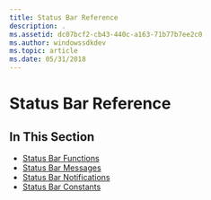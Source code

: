 ```yaml
---
title: Status Bar Reference
description: .
ms.assetid: dc07bcf2-cb43-440c-a163-71b77b7ee2c0
ms.author: windowssdkdev
ms.topic: article
ms.date: 05/31/2018
---
```


# Status Bar Reference

## In This Section

-   [Status Bar Functions](bumper-status-bars-reference-functions.md)
-   [Status Bar Messages](bumper-status-bars-reference-messages.md)
-   [Status Bar Notifications](bumper-status-bars-reference-notifications.md)
-   [Status Bar Constants](bumper-status-bars-reference-constants.md)

 

 




